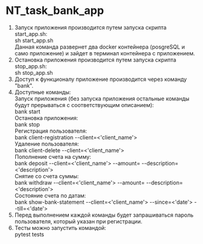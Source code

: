# NT_task_bank_app
1. Запуск приложения производится путем запуска скрипта start_app.sh:  
sh start_app.sh  
Данная команда развернет два docker контейнера (posgreSQL и само приложение) и зайдет в терминал контейнера с приложением.  
2. Остановка приложения производится путем запуска скрипта stop_app.sh:  
sh stop_app.sh  
3. Доступ к функционалу приложение производится через команду "bank".  
4. Доступные команды:  
Запуск приложения (без запуска приложения остальные команды будут прерываться с соответствующим описанием):  
bank start  
Остановка приложения:  
bank stop  
Регистрация пользователя:  
bank client-registration --client=<'client_name'>  
Удаление пользователя:  
bank client-delete --client=<'client_name'>  
Пополнение счета на сумму:  
bank deposit --client=<'client_name'> --amount=<amount> --description=<'description'>  
Снятие со счета суммы:  
bank withdraw --client=<'client_name'> --amount=<amount> --description=<'description'>  
Состояние счета по датам:  
bank show-bank-statement --client=<'client_name'> --since=<'date'> --till=<'date'>  
5. Перед выполнением каждой команды будет запрашиваться пароль пользователя, который указан при регистрации.
6. Тесты можно запустить командой:  
pytest tests
